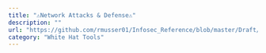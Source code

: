 ```yaml
---
title: "⚠️Network Attacks & Defense⚠️"
description: ""
url: "https://github.com/rmusser01/Infosec_Reference/blob/master/Draft/Network_Attacks.md"
category: "White Hat Tools"
---
```

